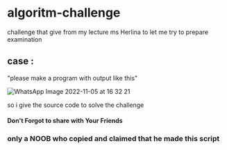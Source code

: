# algoritm-challenge
challenge that give from my lecture ms Herlina to let me try to prepare examination

## case : 
"please make a program with output like this"

![WhatsApp Image 2022-11-05 at 16 32 21](https://user-images.githubusercontent.com/113769888/200170220-fd8c4dc0-e3f7-4f1d-91f8-3d8869f04575.jpeg)

so i give the source code to solve the challenge


#### Don't Forgot to share with Your Friends
### only a NOOB who copied and claimed that he made this script
